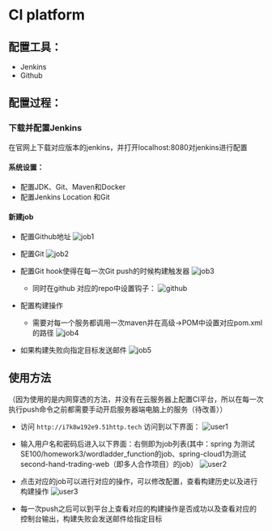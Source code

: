 # CI platform  

## 配置工具：

* Jenkins
* Github

## 配置过程：

### 下载并配置Jenkins

在官网上下载对应版本的jenkins，并打开localhost:8080对jenkins进行配置

#### 系统设置：

* 配置JDK、Git、Maven和Docker
* 配置Jenkins Location 和Git

#### 新建job

* 配置Github地址
![job1](https://img-blog.csdnimg.cn/20190519210727149.png)

* 配置Git
![job2](https://img-blog.csdnimg.cn/20190519210829535.png)

* 配置Git hook使得在每一次Git push的时候构建触发器
![job3](https://img-blog.csdnimg.cn/20190519210953957.png)
  * 同时在github 对应的repo中设置钩子：
![github](https://img-blog.csdnimg.cn/20190519211635417.png)

* 配置构建操作
  * 需要对每一个服务都调用一次maven并在高级->POM中设置对应pom.xml的路径
![job4](https://img-blog.csdnimg.cn/20190519232229395.png)

* 如果构建失败向指定目标发送邮件
![job5](https://img-blog.csdnimg.cn/20190519211502356.png)

## 使用方法

（因为使用的是内网穿透的方法，并没有在云服务器上配置CI平台，所以在每一次执行push命令之前都需要手动开启服务器端电脑上的服务（待改善））

* 访问 `http://i7k8w192e9.51http.tech` 访问到以下界面：
![user1](https://img-blog.csdnimg.cn/20190519212217185.png)

* 输入用户名和密码后进入以下界面：右侧即为job列表(其中：spring 为测试SE100/homework3/wordladder_function的job、spring-cloud1为测试second-hand-trading-web（即多人合作项目）的job）
![user2](https://img-blog.csdnimg.cn/2019051921514928.png)

* 点击对应的job可以进行对应的操作，可以修改配置，查看构建历史以及进行构建操作
![user3](https://img-blog.csdnimg.cn/20190519220429143.png)

* 每一次push之后可以到平台上查看对应的构建操作是否成功以及查看对应的控制台输出，构建失败会发送邮件给指定目标
